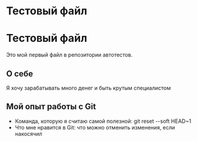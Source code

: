 # Тестовый файл

# Тестовый файл

Это мой первый файл в репозитории автотестов.

## О себе

Я хочу зарабатывать много денег и быть крутым специалистом

## Мой опыт работы с Git

* Команда, которую я считаю самой полезной: git reset --soft HEAD~1
* Что мне нравится в Git: что можно отменить изменения, если накосячил

